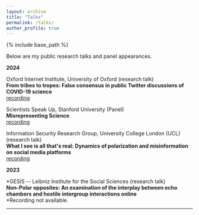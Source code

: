 ```yaml
---
layout: archive
title: "Talks"
permalink: /talks/
author_profile: true
---
```


{% include base_path %}

Below are my public research talks and panel appearances.

**2024**

Oxford Internet Institute, University of Oxford (research talk)\
**From tribes to tropes: False consensus in public Twitter discussions of COVID-19 science**\
[recording](https://www.youtube.com/watch?v=imby0oVK-ec)

Scientists Speak Up, Stanford University (Panel)\
**Misrepresenting Science**\
[recording](https://www.youtube.com/watch?v=fIWzRwkyriI)

Information Security Research Group, University College London (UCL) (research talk)\
**What I see is all that's real: Dynamics of polarization and misinformation on social media platforms**\
[recording](https://www.youtube.com/watch?v=YVo_ox9djhM)

**2023**

\*GESIS -- Leibniz Institute for the Social Sciences (research talk)\
**Non-Polar opposites: An examination of the interplay between echo chambers and hostile intergroup interactions online**\
\*Recording not available.

---

